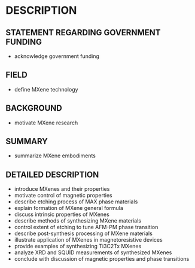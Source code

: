 # DESCRIPTION

## STATEMENT REGARDING GOVERNMENT FUNDING

- acknowledge government funding

## FIELD

- define MXene technology

## BACKGROUND

- motivate MXene research

## SUMMARY

- summarize MXene embodiments

## DETAILED DESCRIPTION

- introduce MXenes and their properties
- motivate control of magnetic properties
- describe etching process of MAX phase materials
- explain formation of MXene general formula
- discuss intrinsic properties of MXenes
- describe methods of synthesizing MXene materials
- control extent of etching to tune AFM-PM phase transition
- describe post-synthesis processing of MXene materials
- illustrate application of MXenes in magnetoresistive devices
- provide examples of synthesizing Ti3C2Tx MXenes
- analyze XRD and SQUID measurements of synthesized MXenes
- conclude with discussion of magnetic properties and phase transitions

